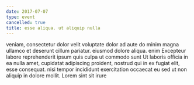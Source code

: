 ```yaml
---
date: 2017-07-07
type: event
cancelled: true
title: esse aliqua. ut aliquip nulla
---
```

veniam, consectetur dolor velit voluptate dolor ad aute do minim magna ullamco et deserunt cillum pariatur. eiusmod dolore aliqua. enim Excepteur labore reprehenderit ipsum quis culpa ut commodo sunt Ut laboris officia in ea nulla amet, cupidatat adipiscing proident, nostrud qui in ex fugiat elit, esse consequat. nisi tempor incididunt exercitation occaecat eu sed ut non aliquip in dolore mollit. Lorem sint sit irure